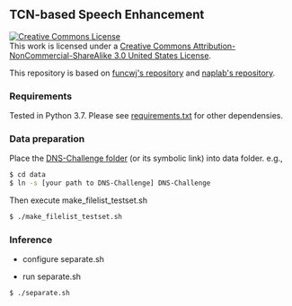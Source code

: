 ## TCN-based Speech Enhancement
<a rel="license" href="http://creativecommons.org/licenses/by-nc-sa/3.0/us/"><img alt="Creative Commons License" style="border-width:0" src="https://i.creativecommons.org/l/by-nc-sa/3.0/us/88x31.png" /></a><br />This work is licensed under a <a rel="license" href="http://creativecommons.org/licenses/by-nc-sa/3.0/us/">Creative Commons Attribution-NonCommercial-ShareAlike 3.0 United States License</a>.

This repository is based on [funcwj's repository](https://github.com/funcwj/conv-tasnet) and [naplab's repository](https://github.com/naplab/Conv-TasNet).



### Requirements
Tested in Python 3.7.
Please see [requirements.txt](requirements.txt) for other dependensies.


### Data preparation
Place the [DNS-Challenge folder](https://github.com/microsoft/DNS-Challenge) (or its symbolic link) into data folder.
e.g.,
```bash
$ cd data
$ ln -s [your path to DNS-Challenge] DNS-Challenge
```
Then execute make_filelist_testset.sh
```bash
$ ./make_filelist_testset.sh
```

### Inference

* configure separate.sh

* run separate.sh
```bash
$ ./separate.sh
```
